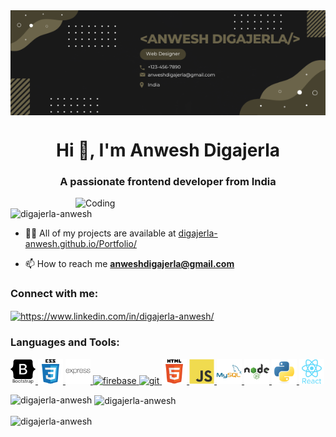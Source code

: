 <div style="display: flex; justify-content: center;">
    <img src="https://github.com/DIGAJERLA-ANWESH/DIGAJERLA-ANWESH/blob/main/ANWESH%20DIGAJERLA%20(1).png?raw=true" alt="MasterHead">
</div>



<h1 align="center">Hi 👋, I'm Anwesh Digajerla</h1>
<h3 align="center">A passionate frontend developer from India</h3>
<img align="right" alt="Coding" width="400" src="https://t3.ftcdn.net/jpg/06/01/17/18/360_F_601171862_l7yZ0wujj8o2SowiKTUsfLEEx8KunYNd.jpg">


<p align="left"> <img src="https://komarev.com/ghpvc/?username=digajerla-anwesh&label=Profile%20views&color=0e75b6&style=flat" alt="digajerla-anwesh" /> </p>

- 👨‍💻 All of my projects are available at [digajerla-anwesh.github.io/Portfolio/](digajerla-anwesh.github.io/Portfolio/)

- 📫 How to reach me **anweshdigajerla@gmail.com**

<h3 align="left">Connect with me:</h3>
<p align="left">
<a href="https://linkedin.com/in/https://www.linkedin.com/in/digajerla-anwesh/" target="blank"><img align="center" src="https://raw.githubusercontent.com/rahuldkjain/github-profile-readme-generator/master/src/images/icons/Social/linked-in-alt.svg" alt="https://www.linkedin.com/in/digajerla-anwesh/" height="30" width="40" /></a>
</p>

<h3 align="left">Languages and Tools:</h3>
<p align="left"> <a href="https://getbootstrap.com" target="_blank" rel="noreferrer"> <img src="https://raw.githubusercontent.com/devicons/devicon/master/icons/bootstrap/bootstrap-plain-wordmark.svg" alt="bootstrap" width="40" height="40"/> </a> <a href="https://www.w3schools.com/css/" target="_blank" rel="noreferrer"> <img src="https://raw.githubusercontent.com/devicons/devicon/master/icons/css3/css3-original-wordmark.svg" alt="css3" width="40" height="40"/> </a> <a href="https://expressjs.com" target="_blank" rel="noreferrer"> <img src="https://raw.githubusercontent.com/devicons/devicon/master/icons/express/express-original-wordmark.svg" alt="express" width="40" height="40"/> </a> <a href="https://firebase.google.com/" target="_blank" rel="noreferrer"> <img src="https://www.vectorlogo.zone/logos/firebase/firebase-icon.svg" alt="firebase" width="40" height="40"/> </a> <a href="https://git-scm.com/" target="_blank" rel="noreferrer"> <img src="https://www.vectorlogo.zone/logos/git-scm/git-scm-icon.svg" alt="git" width="40" height="40"/> </a> <a href="https://www.w3.org/html/" target="_blank" rel="noreferrer"> <img src="https://raw.githubusercontent.com/devicons/devicon/master/icons/html5/html5-original-wordmark.svg" alt="html5" width="40" height="40"/> </a> <a href="https://developer.mozilla.org/en-US/docs/Web/JavaScript" target="_blank" rel="noreferrer"> <img src="https://raw.githubusercontent.com/devicons/devicon/master/icons/javascript/javascript-original.svg" alt="javascript" width="40" height="40"/> </a> <a href="https://www.mysql.com/" target="_blank" rel="noreferrer"> <img src="https://raw.githubusercontent.com/devicons/devicon/master/icons/mysql/mysql-original-wordmark.svg" alt="mysql" width="40" height="40"/> </a> <a href="https://nodejs.org" target="_blank" rel="noreferrer"> <img src="https://raw.githubusercontent.com/devicons/devicon/master/icons/nodejs/nodejs-original-wordmark.svg" alt="nodejs" width="40" height="40"/> </a> <a href="https://www.python.org" target="_blank" rel="noreferrer"> <img src="https://raw.githubusercontent.com/devicons/devicon/master/icons/python/python-original.svg" alt="python" width="40" height="40"/> </a> <a href="https://reactjs.org/" target="_blank" rel="noreferrer"> <img src="https://raw.githubusercontent.com/devicons/devicon/master/icons/react/react-original-wordmark.svg" alt="react" width="40" height="40"/> </a> </p>

<p><img align="left" src="https://github-readme-stats.vercel.app/api/top-langs?username=digajerla-anwesh&show_icons=true&locale=en&layout=compact" alt="digajerla-anwesh" /></p>

<p>&nbsp;<img align="center" src="https://github-readme-stats.vercel.app/api?username=digajerla-anwesh&show_icons=true&locale=en" alt="digajerla-anwesh" /></p>

<p><img align="center" src="https://github-readme-streak-stats.herokuapp.com/?user=digajerla-anwesh&" alt="digajerla-anwesh" /></p>
